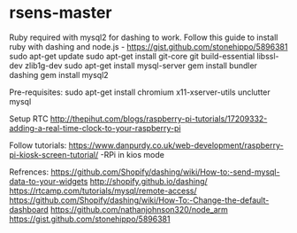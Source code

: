 # rsens-master

Ruby required with mysql2 for dashing to work.
Follow this guide to install ruby with dashing and node.js - https://gist.github.com/stonehippo/5896381
sudo apt-get update
sudo apt-get install git-core git build-essential libssl-dev zlib1g-dev
sudo apt-get install mysql-server
gem install bundler dashing 
gem install mysql2



Pre-requisites:
sudo apt-get install chromium x11-xserver-utils unclutter mysql

Setup RTC
http://thepihut.com/blogs/raspberry-pi-tutorials/17209332-adding-a-real-time-clock-to-your-raspberry-pi

Follow tutorials:
https://www.danpurdy.co.uk/web-development/raspberry-pi-kiosk-screen-tutorial/ -RPi in kios mode

Refrences:
https://github.com/Shopify/dashing/wiki/How-to:-send-mysql-data-to-your-widgets
http://shopify.github.io/dashing/
https://rtcamp.com/tutorials/mysql/remote-access/
https://github.com/Shopify/dashing/wiki/How-To:-Change-the-default-dashboard
https://github.com/nathanjohnson320/node_arm
https://gist.github.com/stonehippo/5896381

